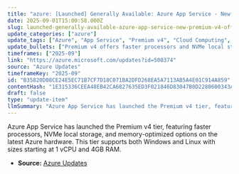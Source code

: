 ```yaml
---
title: "azure: [Launched] Generally Available: Azure App Service - New Premium v4 Offering"
date: 2025-09-01T15:00:58.000Z
slug: launched-generally-available-azure-app-service-new-premium-v4-offering
update_categories: ["azure"]
update_tags: ["Azure", "App Service", "Premium v4", "Cloud Computing", "Windows", "Linux"]
update_bullets: ["Premium v4 offers faster processors and NVMe local storage.", "Includes memory-optimized options on latest Azure hardware.", "Available for both Windows and Linux customers.", "Sizes start from 1 vCPU and 4GB RAM."]
timeframes: ["2025-09"]
link: "https://azure.microsoft.com/updates?id=500374"
source: "Azure Updates"
timeframeKey: "2025-09"
id: "B35820D08CE24E5EC71B7CF7D18C071BA2DFD268EA5A7113AB5A4E01C914A859"
contentHash: "1E315336CEEA48EB42CA6827635ED3F021846D83047B0D2280600343A0A1966C"
draft: false
type: "update-item"
llmSummary: "Azure App Service has launched the Premium v4 tier, featuring faster processors, NVMe local storage, and memory-optimized options on the latest Azure hardware. This tier supports both Windows and Linux with sizes starting at 1 vCPU and 4GB RAM."
---
```


Azure App Service has launched the Premium v4 tier, featuring faster processors, NVMe local storage, and memory-optimized options on the latest Azure hardware. This tier supports both Windows and Linux with sizes starting at 1 vCPU and 4GB RAM.

- **Source:** [Azure Updates](https://azure.microsoft.com/updates?id=500374)
